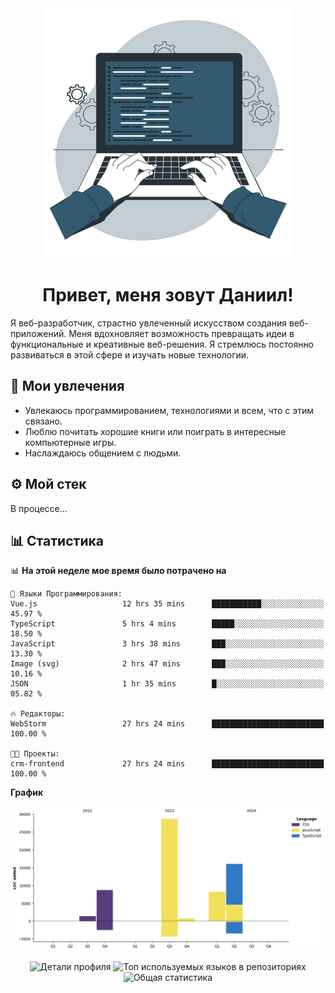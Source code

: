 <div align="center">
  <img width="400" src="assets/main_pic.webp" alt="">
  <h1>Привет, меня зовут Даниил!</h1>
</div>

Я веб-разработчик, страстно увлеченный искусством создания веб-приложений. Меня вдохновляет возможность превращать идеи в функциональные и креативные веб-решения. Я стремлюсь постоянно развиваться в этой сфере и изучать новые технологии.

## :game_die: Мои увлечения

* Увлекаюсь программированием, технологиями и всем, что с этим связано.
* Люблю почитать хорошие книги или поиграть в интересные компьютерные игры.
* Наслаждаюсь общением с людьми.

## :gear: Мой стек

В процессе...

## :bar_chart: Статистика

<!--START_SECTION:waka-->
📊 **На этой неделе мое время было потрачено на** 

```text
💬 Языки Программирования: 
Vue.js                   12 hrs 35 mins      ███████████░░░░░░░░░░░░░░   45.97 % 
TypeScript               5 hrs 4 mins        █████░░░░░░░░░░░░░░░░░░░░   18.50 % 
JavaScript               3 hrs 38 mins       ███░░░░░░░░░░░░░░░░░░░░░░   13.30 % 
Image (svg)              2 hrs 47 mins       ███░░░░░░░░░░░░░░░░░░░░░░   10.16 % 
JSON                     1 hr 35 mins        █░░░░░░░░░░░░░░░░░░░░░░░░   05.82 % 

🔥 Редакторы: 
WebStorm                 27 hrs 24 mins      █████████████████████████   100.00 % 

🐱‍💻 Проекты: 
crm-frontend             27 hrs 24 mins      █████████████████████████   100.00 % 
```

**График**

![Lines of Code chart](https://raw.githubusercontent.com/daniilgrigorev01/daniilgrigorev01/main/assets/bar_graph.png)


<!--END_SECTION:waka-->

<div align="center">
  <img src="http://github-profile-summary-cards.vercel.app/api/cards/profile-details?username=daniilgrigorev01&theme=github" alt="Детали профиля">
  <img src="http://github-profile-summary-cards.vercel.app/api/cards/repos-per-language?username=daniilgrigorev01&theme=github" alt="Топ используемых языков в репозиториях">
  <img src="http://github-profile-summary-cards.vercel.app/api/cards/stats?username=daniilgrigorev01&theme=github" alt="Общая статистика">
</div>
